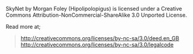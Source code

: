 SkyNet by Morgan Foley (Hipolipolopigus) is licensed under a Creative Commons Attribution-NonCommercial-ShareAlike 3.0 Unported License.

Read more at;
>http://creativecommons.org/licenses/by-nc-sa/3.0/deed.en_GB
>http://creativecommons.org/licenses/by-nc-sa/3.0/legalcode